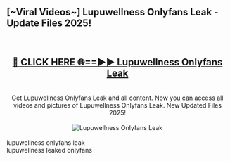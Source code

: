 <h2>[~Viral Videos~] Lupuwellness Onlyfans Leak - Update Files 2025!</h2>
<br>
<div align="center">
<h2><a href="https://betterlinks.top/A2PfLJ" rel="nofollow">🔴 CLICK HERE 🌐==►► Lupuwellness Onlyfans Leak</a></h2>
<br>
Get Lupuwellness Onlyfans Leak and all content. Now you can access all videos and pictures of Lupuwellness Onlyfans Leak. New Updated Files 2025!
<br>
<br>
<a href="https://betterlinks.top/A2PfLJ" rel="nofollow" data-target="animated-image.originalLink"><img src="https://i.ibb.co.com/WyWwxjT/player-gif2.gif" alt="Lupuwellness Onlyfans Leak" style="max-width: 100%; display: inline-block;" data-target="animated-image.originalImage"></a>
</div>
<br>
lupuwellness onlyfans leak<br>
lupuwellness leaked onlyfans